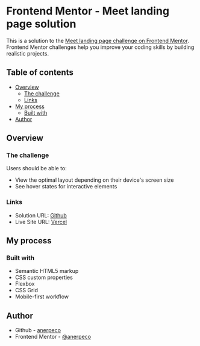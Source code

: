 # Frontend Mentor - Meet landing page solution

This is a solution to the [Meet landing page challenge on Frontend Mentor](https://www.frontendmentor.io/challenges/meet-landing-page-rbTDS6OUR). Frontend Mentor challenges help you improve your coding skills by building realistic projects.

## Table of contents

- [Overview](#overview)
  - [The challenge](#the-challenge)
  - [Links](#links)
- [My process](#my-process)
  - [Built with](#built-with)
- [Author](#author)

## Overview

### The challenge

Users should be able to:

- View the optimal layout depending on their device's screen size
- See hover states for interactive elements

### Links

- Solution URL: [Github](https://github.com/anerpeco/meet-landing-page)
- Live Site URL: [Vercel](https://meet-landing-page-anerpeco.vercel.app/)

## My process

### Built with

- Semantic HTML5 markup
- CSS custom properties
- Flexbox
- CSS Grid
- Mobile-first workflow

## Author

- Github - [anerpeco](https://github.com/anerpeco)
- Frontend Mentor - [@anerpeco](https://www.frontendmentor.io/profile/anerpeco)
